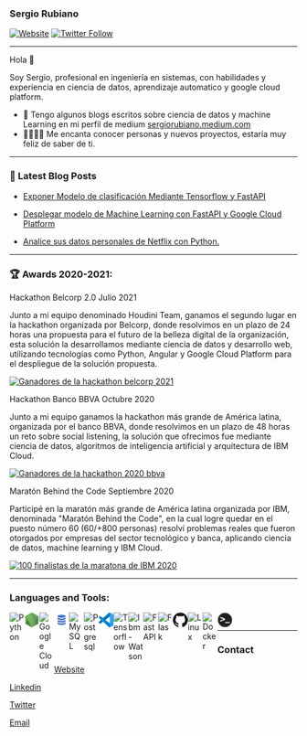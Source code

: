 
### Sergio Rubiano

[![Website](https://img.shields.io/website?label=www.sergiorubiano.com&style=for-the-badge&url=https%3A%2F%2Fcodestackr.com)](https://www.qwiklabs.com/public_profiles/1c366b59-8c4b-4625-b8df-74e940215846)
[![Twitter Follow](https://img.shields.io/twitter/follow/sergiorubiano25?color=1DA1F2&logo=twitter&style=for-the-badge)](https://twitter.com/intent/follow?original_referer=https%3A%2F%2Fgithub.com%2FcodeSTACKr&screen_name=sergiorubiano25)

---

Hola 👋

Soy Sergio, profesional en ingeniería en sistemas, con habilidades y experiencia en ciencia de datos, aprendizaje automatico y google cloud platform.

- 📝 Tengo algunos blogs escritos sobre ciencia de datos y machine Learning en mi perfil de medium [sergiorubiano.medium.com](https://sergiorubiano.medium.com/)
- 🙎‍♂️🙎‍♀️ Me encanta conocer personas y nuevos proyectos, estaría muy feliz de saber de ti.

---

### 📕 Latest Blog Posts

- [Exponer Modelo de clasificación Mediante Tensorflow y FastAPI](https://sergiorubiano.medium.com/exponer-modelo-de-clasificaci%C3%B3n-mediante-tensorflow-y-fastapi-e9e27d5f1ad8)

- [Desplegar modelo de Machine Learning con FastAPI y Google Cloud Platform](https://sergiorubiano.medium.com/desplegar-modelo-de-machine-learning-con-fastapi-905198dbd91)

- [Analice sus datos personales de Netflix con Python.](https://sergiorubiano.medium.com/analice-sus-datos-personales-de-netflix-con-python-bf73f671f1cd)

---

### 🏆 Awards 2020-2021:
Hackathon Belcorp 2.0
Julio 2021

Junto a mi equipo denominado Houdini Team, ganamos el segundo lugar en la hackathon organizada por Belcorp, donde resolvimos en un plazo de 24 horas una propuesta para el futuro de la belleza digital de la organización, esta solución la desarrollamos mediante ciencia de datos y desarrollo web, utilizando tecnologías como Python, Angular y Google Cloud Platform para el despliegue de la solución propuesta.

[<img alt="Ganadores de la hackathon belcorp 2021" src="https://res.cloudinary.com/xaiop/image/upload/v1629565608/Belcorp_q3blja.png" alt="codeSTACKr Spotify Playing" width="150" />](https://www.hackathonbelcorp.com)

Hackathon Banco BBVA
Octubre 2020

Junto a mi equipo ganamos la hackathon más grande de América latina, organizada por el banco BBVA, donde resolvimos en un plazo de 48 horas un reto sobre social listening, la solución que ofrecimos fue mediante ciencia de datos, algoritmos de inteligencia artificial y arquitectura de IBM Cloud.

[<img alt="Ganadores de la hackathon 2020 bbva" src="https://res.cloudinary.com/xaiop/image/upload/v1622297404/iconos/Hackathon_BBVA_2020-1200x630_jca3qq.png" alt="codeSTACKr Spotify Playing" width="150" />](https://www.youtube.com/watch?v=djuizb_a_4g)

Maratón Behind the Code
Septiembre 2020 

Participé en la maratón más grande de América latina organizada por IBM, denominada "Maratón Behind the Code", en la cual logre quedar en el puesto número 60 (60/+800 personas) resolví problemas reales que fueron otorgados por empresas del sector tecnológico y banca, aplicando ciencia de datos, machine learning y IBM Cloud.

[<img alt="100 finalistas de la maratona de IBM 2020" src="https://res.cloudinary.com/xaiop/image/upload/c_scale,h_357,w_680/v1622297342/iconos/IBM_yppapu.png" alt="codeSTACKr Spotify Playing" width="150" />](https://maratona.dev/es/ranking)


---

### Languages and Tools:

<img align="left" alt="Python" width="26px" src="https://res.cloudinary.com/xaiop/image/upload/v1621910284/iconos/python_zaslsx.png"/>
<img align="left" alt="Node.js" width="26px" src="https://raw.githubusercontent.com/github/explore/80688e429a7d4ef2fca1e82350fe8e3517d3494d/topics/nodejs/nodejs.png" />
<img align="left" alt="Google Cloud" width="26px" src="https://res.cloudinary.com/xaiop/image/upload/c_scale,h_768,w_768/v1621910613/iconos/google-cloud-1_qxhlkq.png" />
<img align="left" alt="SQL" width="26px" src="https://raw.githubusercontent.com/github/explore/80688e429a7d4ef2fca1e82350fe8e3517d3494d/topics/sql/sql.png" />
<img align="left" alt="MySQL" width="26px" src="https://res.cloudinary.com/xaiop/image/upload/c_scale,h_768,w_768/v1621910286/iconos/MySQL_dg9mr8.png" />
<img align="left" alt="Postgresql" width="26px" src="https://upload.wikimedia.org/wikipedia/commons/thumb/2/29/Postgresql_elephant.svg/200px-Postgresql_elephant.svg.png" />
<img align="left" alt="Visual Studio Code" width="26px" src="https://raw.githubusercontent.com/github/explore/80688e429a7d4ef2fca1e82350fe8e3517d3494d/topics/visual-studio-code/visual-studio-code.png" />
<img align="left" alt="Tensorflow" width="26px" src="https://res.cloudinary.com/xaiop/image/upload/c_scale,w_768/v1621911412/iconos/tensorflow_dvcegz.png" />
<img align="left" alt="Ibm-Watson" width="26px" src="https://res.cloudinary.com/xaiop/image/upload/c_scale,h_600,w_768/v1622297908/iconos/ibm-watson_i2ktm0.png" />
<img align="left" alt="FastAPI" width="26px" src="https://res.cloudinary.com/xaiop/image/upload/c_scale,h_1000,w_1200/v1621911728/iconos/fastapi_b7u1es.png" />
<img align="left" alt="Flask" width="26px" src="https://res.cloudinary.com/xaiop/image/upload/c_scale,h_600,w_768/v1621911728/iconos/Flask_iwj0dc.png" />
<img align="left" alt="GitHub" width="26px" src="https://raw.githubusercontent.com/github/explore/78df643247d429f6cc873026c0622819ad797942/topics/github/github.png" />
<img align="left" alt="Linux" width="26px" src="https://res.cloudinary.com/xaiop/image/upload/c_scale,h_768,w_768/v1621911184/iconos/tux-327x360_a73013.png" />
<img align="left" alt="Docker" width="26px" src="https://res.cloudinary.com/xaiop/image/upload/c_scale,h_768,w_768/v1621913131/iconos/docker_rozqan.png" />
<img align="left" alt="Terminal" width="26px" src="https://raw.githubusercontent.com/github/explore/80688e429a7d4ef2fca1e82350fe8e3517d3494d/topics/terminal/terminal.png" />

<br />

---

### Contact

[Website](https://www.sergiorubiano.com/)

[Linkedin](https://www.linkedin.com/in/sergio-rubiano-99b7a6186/)

[Twitter](https://twitter.com/sergiorubiano25)

[Email](mailto:sergioandresrubiano25@gmail.com)
